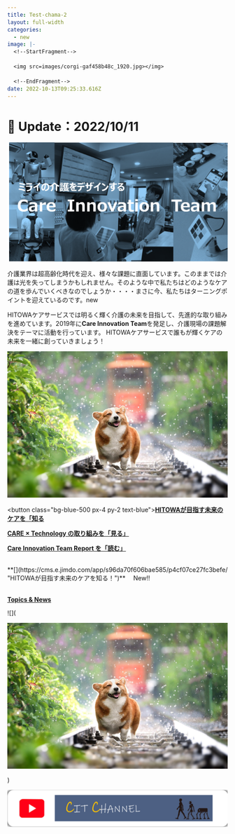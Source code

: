 ```yaml
---
title: Test-chama-2
layout: full-width
categories:
  - new
image: |-
  <!--StartFragment-->

  <img src=images/corgi-gaf458b48c_1920.jpg></img>

  <!--EndFragment-->
date: 2022-10-13T09:25:33.616Z
---
```



<h1 class="black-600 text-right text-xs"> 🔄 Update：2022/10/11</h1>

![](/images/hi1.png)



介護業界は超高齢化時代を迎え、様々な課題に直面しています。このままでは介護は光を失ってしまうかもしれません。そのような中で私たちはどのようなケアの道を歩んでいくべきなのでしょうか・・・・まさに今、私たちはターニングポイントを迎えているのです。new

HITOWAケアサービスでは明るく輝く介護の未来を目指して、先進的な取り組みを進めています。2019年に**Care Innovation Team**を発足し、介護現場の課題解決をテーマに活動を行っています。 HITOWAケアサービスで誰もが輝くケアの未来を一緒に創っていきましょう！<br>

<!--StartFragment-->

<img src=images/corgi-gaf458b48c_1920.jpg></img>

<!--EndFragment-->

<﻿button class="bg-blue-500 px-4 py-2 text-blue">**[HITOWAが目指す未来のケアを「知る](https://cms.e.jimdo.com/app/s96da70f606bae585/p4cf07ce27fc3befe/ "HITOWAが目指す未来のケアを知る！")**</button>

<!--EndFragment-->

<!--StartFragment-->

**[CARE × Technology の取り組みを「見る」](https://cms.e.jimdo.com/app/s96da70f606bae585/p3bfb13d1c0fdcd5a/ "HITOWAの Care Innovation の取り組みを見る！")**

<!--EndFragment-->

<!--StartFragment-->

**[Care Innovation Team Report を「読む」](https://cms.e.jimdo.com/app/s96da70f606bae585/p9fb64ab529885de4/ "Care Innovation Team Report を読む！")**

<!--EndFragment--><br>

<div class="bg-green-400 bg-opacity-50 p-2 w-full h-full"> <span class="text-black-600 text-left text-base text-xl font-bold">**[](https://cms.e.jimdo.com/app/s96da70f606bae585/p4cf07ce27fc3befe/ "HITOWAが目指す未来のケアを知る！")**</sapn> <span class="text-red-600 text-base font-bold">　New!!</span> </div><br>

<!--StartFragment-->

**[Topics & News](https://cms.e.jimdo.com/app/s96da70f606bae585/p17403f6c0a5e25fe/ "Topics&News")**

<!--EndFragment-->



![](<!--StartFragment-->

<img src=images/corgi-gaf458b48c_1920.jpg></img>

<!--EndFragment-->)

![](/images/1589353709.png)